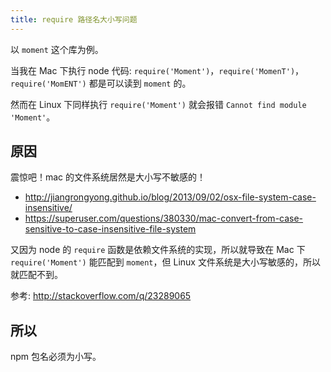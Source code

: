 ```yaml
---
title: require 路径名大小写问题
---
```



以 `moment` 这个库为例。

当我在 Mac 下执行 node 代码: `require('Moment')`，`require('MomenT')`，`require('MomENT')` 都是可以读到 `moment` 的。

然而在 Linux 下同样执行 `require('Moment')` 就会报错 `Cannot find module 'Moment'`。

## 原因

震惊吧！mac 的文件系统居然是大小写不敏感的！

- http://jiangrongyong.github.io/blog/2013/09/02/osx-file-system-case-insensitive/
- https://superuser.com/questions/380330/mac-convert-from-case-sensitive-to-case-insensitive-file-system

又因为 node 的 `require` 函数是依赖文件系统的实现，所以就导致在 Mac 下 `require('Moment')` 能匹配到 `moment`，但 Linux 文件系统是大小写敏感的，所以就匹配不到。

参考: http://stackoverflow.com/q/23289065

## 所以

npm 包名必须为小写。

